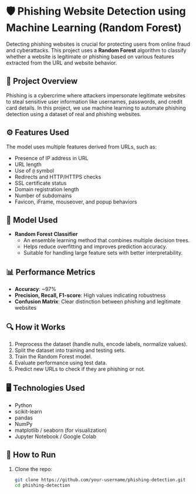 # 🛡️ Phishing Website Detection using Machine Learning (Random Forest)

Detecting phishing websites is crucial for protecting users from online fraud and cyberattacks. This project uses a **Random Forest** algorithm to classify whether a website is legitimate or phishing based on various features extracted from the URL and website behavior.

## 📌 Project Overview

Phishing is a cybercrime where attackers impersonate legitimate websites to steal sensitive user information like usernames, passwords, and credit card details. In this project, we use machine learning to automate phishing detection using a dataset of real and phishing websites.

## ⚙️ Features Used

The model uses multiple features derived from URLs, such as:

- Presence of IP address in URL  
- URL length  
- Use of `@` symbol  
- Redirects and HTTP/HTTPS checks  
- SSL certificate status  
- Domain registration length  
- Number of subdomains  
- Favicon, iFrame, mouseover, and popup behaviors

## 🧠 Model Used

- **Random Forest Classifier**
  - An ensemble learning method that combines multiple decision trees.
  - Helps reduce overfitting and improves prediction accuracy.
  - Suitable for handling large feature sets with better interpretability.

## 📊 Performance Metrics

- **Accuracy**: ~97%
- **Precision, Recall, F1-score**: High values indicating robustness
- **Confusion Matrix**: Clear distinction between phishing and legitimate websites

## 🔍 How it Works

1. Preprocess the dataset (handle nulls, encode labels, normalize values).
2. Split the dataset into training and testing sets.
3. Train the Random Forest model.
4. Evaluate performance using test data.
5. Predict new URLs to check if they are phishing or not.

## 🖥️ Technologies Used

- Python
- scikit-learn
- pandas
- NumPy
- matplotlib / seaborn (for visualization)
- Jupyter Notebook / Google Colab

## 🚀 How to Run

1. Clone the repo:
   ```bash
   git clone https://github.com/your-username/phishing-detection.git
   cd phishing-detection

